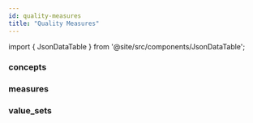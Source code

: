 ```yaml
---
id: quality-measures
title: "Quality Measures"
---
```


import { JsonDataTable } from '@site/src/components/JsonDataTable';

### concepts

<JsonDataTable  jsonPath="nodes.seed\.the_tuva_project\.quality_measures__concepts.columns" />

### measures

<JsonDataTable  jsonPath="nodes.seed\.the_tuva_project\.quality_measures__measures.columns" />

### value_sets

<JsonDataTable  jsonPath="nodes.seed\.the_tuva_project\.quality_measures__value_sets.columns" />